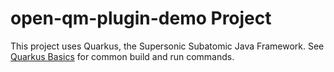 # open-qm-plugin-demo Project

This project uses Quarkus, the Supersonic Subatomic Java Framework.  See
[Quarkus Basics](../../docs/QuarkusBasics.md) for common build and run
commands.
